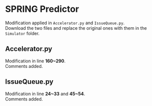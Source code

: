 # SPRING Predictor
Modification applied in `Accelerator.py` and `IssueQueue.py`.  
Download the two files and replace the original ones with them in the `Simulator` folder.
## Accelerator.py
Modification in line **160~290**.  
Comments added.
## IssueQueue.py
Modification in line **24~33** and **45~54**.  
Comments added.
